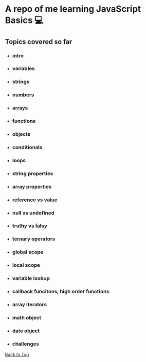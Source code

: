 <a name="custom_anchor_name"></a>
# A repo of me learning JavaScript Basics 💻 
## Topics covered so far

+ ### intro
+ ### variables
+ ### strings
+ ### numbers
+ ### arrays
+ ### functions
+ ### objects
+ ### conditionals
+ ### loops
+ ### string properties
+ ### array properties
+ ### reference vs value
+ ### null vs undefined 
+ ### truthy vs falsy
+ ### ternary operators
+ ### global scope
+ ### local scope
+ ### variable lookup
+ ### callback funcitons, high order functions
+ ### array iterators
+ ### math object
+ ### date object
+ ### challenges

[Back to Top](#custom_anchor_name)
